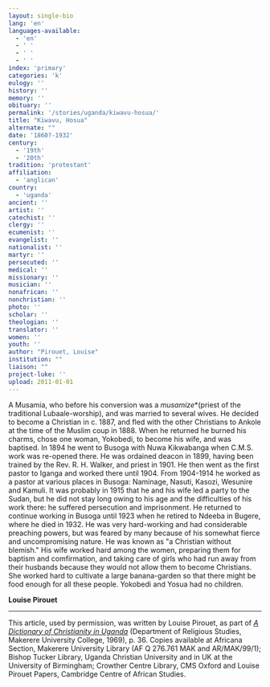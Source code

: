 ```yaml
---
layout: single-bio
lang: 'en'
languages-available:
  - 'en'
  - ' '
  - ' '
  - ' '
index: 'primary'
categories: 'k'
eulogy: ''
history: ''
memory: ''
obituary: ''
permalink: '/stories/uganda/kiwavu-hosua/'
title: "Kiwavu, Hosua"
alternate: ""
date: '1860?-1932'
century:
  - '19th'
  - '20th'
tradition: 'protestant'
affiliation:
  - 'anglican'
country:
  - 'uganda'
ancient: ''
artist: ''
catechist: ''
clergy: ''
ecumenist: ''
evangelist: ''
nationalist: ''
martyr: ''
persecuted: ''
medical: ''
missionary: ''
musician: ''
nonafrican: ''
nonchristian: ''
photo: ''
scholar: ''
theologian: ''
translator: ''
women: ''
youth: ''
author: "Pirouet, Louise"
institution: ""
liaison: ""
project-luke: ''
upload: 2011-01-01
---
```





A Musamia, who before his conversion was a *musamize**(priest of the traditional Lubaale-worship), and was married to several wives. He decided to become a Christian in c. 1887, and fled with the other Christians to Ankole at the time of the Muslim coup in 1888. When he returned he burned his charms, chose one woman, Yokobedi, to become his wife, and was baptised. In 1894 he went to Busoga with Nuwa Kikwabanga when C.M.S. work was re-opened there. He was ordained deacon in 1899, having been trained by the Rev. R. H. Walker, and priest in 1901. He then went as the first pastor to Iganga and worked there until 1904. From 1904-1914 he worked as a pastor at various places in Busoga: Naminage, Nasuti, Kasozi, Wesunire and Kamuli. It was probably in 1915 that he and his wife led a party to the Sudan, but he did not stay long owing to his age and the difficulties of his work there: he suffered persecution and imprisonment. He returned to continue working in Busoga until 1923 when he retired to Ndeeba in Bugere, where he died in 1932. He was very hard-working and had considerable preaching powers, but was feared by many because of his somewhat fierce and uncompromising nature. He was known as "a Christian without blemish." His wife worked hard among the women, preparing them for baptism and comfirmation, and taking care of girls who had run away from their husbands because they would not allow them to become Christians. She worked hard to cultivate a large banana-garden so that there might be food enough for all these people. Yokobedi and Yosua had no children.

**Louise Pirouet**

---

This article, used by permission, was written by Louise Pirouet, as part of [*A Dictionary of Christianity in Uganda*](../pirouet-foreword/) (Department of Religious Studies, Makerere University College, 1969), p. 36. Copies available at Africana Section, Makerere University Library (AF Q 276.761 MAK and AR/MAK/99/1); Bishop Tucker Library, Uganda Christian University and in UK at the University of Birmingham; Crowther Centre Library, CMS Oxford and Louise Pirouet Papers, Cambridge Centre of African Studies.